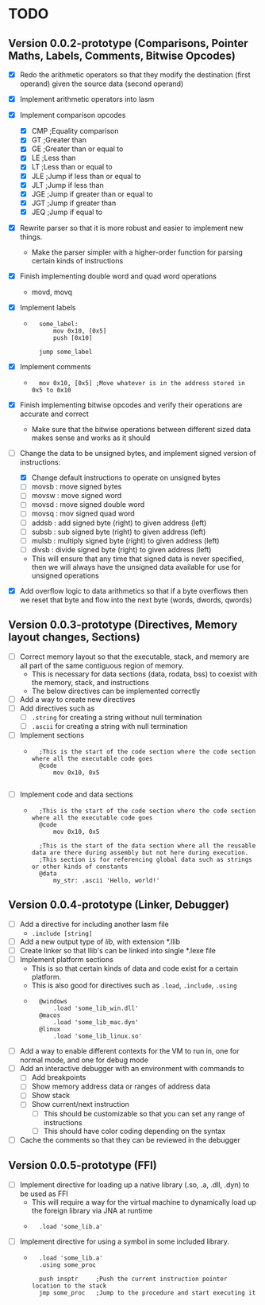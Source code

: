 # TODO

## Version 0.0.2-prototype (Comparisons, Pointer Maths, Labels, Comments, Bitwise Opcodes)
* [x] Redo the arithmetic operators so that they modify the destination (first operand) given the source data (second operand)
* [x] Implement arithmetic operators into lasm
* [x] Implement comparison opcodes
    - [x] CMP ;Equality comparison
    - [x] GT ;Greater than
    - [x] GE ;Greater than or equal to
    - [x] LE ;Less than
    - [x] LT ;Less than or equal to
    - [x] JLE ;Jump if less than or equal to
    - [x] JLT ;Jump if less than
    - [x] JGE ;Jump if greater than or equal to
    - [x] JGT ;Jump if greater than
    - [x] JEQ  ;Jump if equal to
* [x] Rewrite parser so that it is more robust and easier to implement new things.
    - Make the parser simpler with a higher-order function for parsing certain kinds of instructions
* [x] Finish implementing double word and quad word operations
    - movd, movq
* [x] Implement labels
    - ```
        some_label:
            mov 0x10, [0x5]
            push [0x10]
      
        jump some_label
      ```
* [x] Implement comments
    - ```
        mov 0x10, [0x5] ;Move whatever is in the address stored in 0x5 to 0x10
      ```
* [x] Finish implementing bitwise opcodes and verify their operations are accurate and correct
    - Make sure that the bitwise operations between different sized data makes sense and works as it should
    
* [ ] Change the data to be unsigned bytes, and implement signed version of instructions:
    - [x] Change default instructions to operate on unsigned bytes
    - [ ] movsb : move signed bytes
    - [ ] movsw : move signed word
    - [ ] movsd : move signed double word
    - [ ] movsq : mov signed quad word
    - [ ] addsb : add signed byte (right) to given address (left)
    - [ ] subsb : sub signed byte (right) to given address (left)
    - [ ] mulsb : multiply signed byte (right) to given address (left)
    - [ ] divsb : divide signed byte (right) to given address (left)
    
    - This will ensure that any time that signed data is never specified, then we will always have the unsigned data available for use for unsigned operations

* [x] Add overflow logic to data arithmetics so that if a byte overflows then we reset that byte and flow into the next byte (words, dwords, qwords)

## Version 0.0.3-prototype (Directives, Memory layout changes, Sections)
* [ ] Correct memory layout so that the executable, stack, and memory are all part of the same contiguous region of memory.
    - This is necessary for data sections (data, rodata, bss) to coexist with the memory, stack, and instructions
    - The below directives can be implemented correctly
* [ ] Add a way to create new directives
* [ ] Add directives such as
    - [ ] `.string` for creating a string without null termination
    - [ ] `.ascii` for creating a string with null termination
* [ ] Implement sections
    - ```
        ;This is the start of the code section where the code section where all the executable code goes
        @code
            mov 0x10, 0x5
        
      ```
* [ ] Implement code and data sections
    - ```
        ;This is the start of the code section where the code section where all the executable code goes
        @code
            mov 0x10, 0x5
      
        ;This is the start of the data section where all the reusable data are there during assembly but not here during execution.
        ;This section is for referencing global data such as strings or other kinds of constants
        @data
            my_str: .ascii 'Hello, world!'
      ```
    
## Version 0.0.4-prototype (Linker, Debugger)
* [ ] Add a directive for including another lasm file
    - `.include [string]`
* [ ] Add a new output type of *lib*, with extension *.llib
* [ ] Create linker so that llib's can be linked into single *.lexe file
* [ ] Implement platform sections
    - This is so that certain kinds of data and code exist for a certain platform.
    - This is also good for directives such as `.load`, `.include`, `.using`
    - ```
        @windows
            .load 'some_lib_win.dll'
        @macos
            .load 'some_lib_mac.dyn'
        @linux
            .load 'some_lib_linux.so'
      ```
* [ ] Add a way to enable different contexts for the VM to run in, one for normal mode, and one for debug mode
* [ ] Add an interactive debugger with an environment with commands to
    - [ ] Add breakpoints
    - [ ] Show memory address data or ranges of address data
    - [ ] Show stack
    - [ ] Show current/next instruction
        - [ ] This should be customizable so that you can set any range of instructions
        - [ ] This should have color coding depending on the syntax
* [ ] Cache the comments so that they can be reviewed in the debugger

## Version 0.0.5-prototype (FFI)
* [ ] Implement directive for loading up a native library (.so, .a, .dll, .dyn) to be used as FFI
    - This will require a way for the virtual machine to dynamically load up the foreign library via JNA at runtime
    - ```
        .load 'some_lib.a'
      ```
* [ ] Implement directive for using a symbol in some included library.
    - ```
        .load 'some_lib.a'
        .using some_proc
        
        push insptr     ;Push the current instruction pointer location to the stack
        jmp some_proc   ;Jump to the procedure and start executing it
      ```